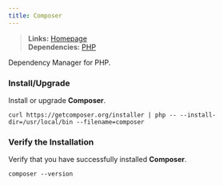 ```yaml
---
title: Composer
---
```


> **Links:** [Homepage](https://getcomposer.org/)  
> **Dependencies:** [PHP](/php/)

Dependency Manager for PHP.


### Install/Upgrade

Install or upgrade **Composer**.

	curl https://getcomposer.org/installer | php -- --install-dir=/usr/local/bin --filename=composer


### Verify the Installation

Verify that you have successfully installed **Composer**.

	composer --version
